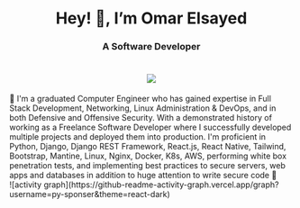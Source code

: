 <h1 align="center">Hey! 👋, I’m Omar Elsayed</h1>
<h3 align="center">A Software Developer</h3>
<h1 align="center"><img src="https://media.giphy.com/media/v1.Y2lkPTc5MGI3NjExZHQ4ajV6cGM4N2M2N3M1eHBteHRodHNzMzg0bzN0MjFuNjR6bjVmOSZlcD12MV9pbnRlcm5hbF9naWZfYnlfaWQmY3Q9Zw/qgQUggAC3Pfv687qPC/giphy.gif"></img></h1>
🚀 I'm a graduated Computer Engineer who has gained expertise in Full Stack Development, Networking, Linux Administration & DevOps, and in both Defensive and Offensive Security. With a demonstrated history of working as a Freelance Software Developer where I successfully developed multiple projects and deployed them into production. I'm proficient in Python, Django, Django REST Framework, React.js, React Native, Tailwind, Bootstrap, Mantine, Linux, Nginx, Docker, K8s, AWS, performing white box penetration tests, and implementing best practices to secure servers, web apps and databases in addition to huge attention to write secure code 🚀 
<br>
![activity graph](https://github-readme-activity-graph.vercel.app/graph?username=py-sponser&theme=react-dark)


<!---
py-sponser/py-sponser is a ✨ special ✨ repository because its `README.md` (this file) appears on your GitHub profile.
You can click the Preview link to take a look at your changes.
--->
